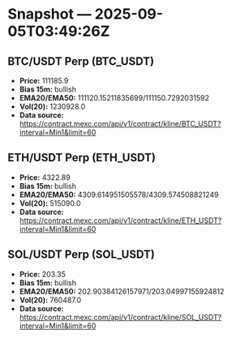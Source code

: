 # Snapshot — 2025-09-05T03:49:26Z

## BTC/USDT Perp (BTC_USDT)
- **Price:** 111185.9
- **Bias 15m:** bullish
- **EMA20/EMA50:** 111120.15211835699/111150.7292031592
- **Vol(20):** 1230928.0
- **Data source:** https://contract.mexc.com/api/v1/contract/kline/BTC_USDT?interval=Min1&limit=60

## ETH/USDT Perp (ETH_USDT)
- **Price:** 4322.89
- **Bias 15m:** bullish
- **EMA20/EMA50:** 4309.614951505578/4309.574508821249
- **Vol(20):** 515090.0
- **Data source:** https://contract.mexc.com/api/v1/contract/kline/ETH_USDT?interval=Min1&limit=60

## SOL/USDT Perp (SOL_USDT)
- **Price:** 203.35
- **Bias 15m:** bullish
- **EMA20/EMA50:** 202.90384126157971/203.04997155924812
- **Vol(20):** 760487.0
- **Data source:** https://contract.mexc.com/api/v1/contract/kline/SOL_USDT?interval=Min1&limit=60
